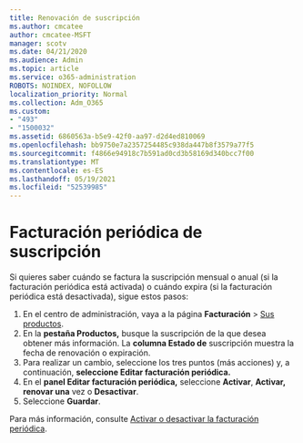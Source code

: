 ```yaml
---
title: Renovación de suscripción
ms.author: cmcatee
author: cmcatee-MSFT
manager: scotv
ms.date: 04/21/2020
ms.audience: Admin
ms.topic: article
ms.service: o365-administration
ROBOTS: NOINDEX, NOFOLLOW
localization_priority: Normal
ms.collection: Adm_O365
ms.custom:
- "493"
- "1500032"
ms.assetid: 6860563a-b5e9-42f0-aa97-d2d4ed810069
ms.openlocfilehash: bb9750e7a2357254485c938da447b8f3579a77f5
ms.sourcegitcommit: f4866e94918c7b591ad0cd3b58169d340bcc7f00
ms.translationtype: MT
ms.contentlocale: es-ES
ms.lasthandoff: 05/19/2021
ms.locfileid: "52539985"
---
```

# <a name="subscription-recurring-billing"></a>Facturación periódica de suscripción

Si quieres saber cuándo se factura la suscripción mensual  o anual (si la facturación periódica  está activada) o cuándo expira (si la facturación periódica está desactivada), sigue estos pasos:
  
1. En el centro de administración, vaya a la página **Facturación** \> [Sus productos](https://go.microsoft.com/fwlink/p/?linkid=842054).
2. En la **pestaña Productos,** busque la suscripción de la que desea obtener más información. La **columna Estado de** suscripción muestra la fecha de renovación o expiración.
3. Para realizar un cambio, seleccione los tres puntos (más acciones) y, a continuación, **seleccione Editar facturación periódica.**
4. En el **panel Editar facturación periódica,** seleccione **Activar**, **Activar, renovar una** vez o **Desactivar**.
5. Seleccione **Guardar**.

Para más información, consulte [Activar o desactivar la facturación periódica](/microsoft-365/commerce/subscriptions/renew-your-subscription).